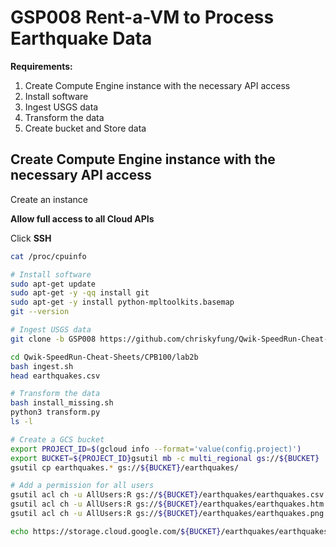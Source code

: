 GSP008 Rent-a-VM to Process Earthquake Data
===

**Requirements:**

1. Create Compute Engine instance with the necessary API access
2. Install software
3. Ingest USGS data
4. Transform the data
5. Create bucket and Store data


## Create Compute Engine instance with the necessary API access

Create an instance

**Allow full access to all Cloud APIs**

Click **SSH**

```bash
cat /proc/cpuinfo

# Install software
sudo apt-get update
sudo apt-get -y -qq install git
sudo apt-get -y install python-mpltoolkits.basemap
git --version

# Ingest USGS data
git clone -b GSP008 https://github.com/chriskyfung/Qwik-SpeedRun-Cheat-Sheets

cd Qwik-SpeedRun-Cheat-Sheets/CPB100/lab2b
bash ingest.sh
head earthquakes.csv

# Transform the data
bash install_missing.sh
python3 transform.py
ls -l

# Create a GCS bucket
export PROJECT_ID=$(gcloud info --format='value(config.project)')
export BUCKET=${PROJECT_ID}gsutil mb -c multi_regional gs://${BUCKET}
gsutil cp earthquakes.* gs://${BUCKET}/earthquakes/

# Add a permission for all users
gsutil acl ch -u AllUsers:R gs://${BUCKET}/earthquakes/earthquakes.csv
gsutil acl ch -u AllUsers:R gs://${BUCKET}/earthquakes/earthquakes.htm
gsutil acl ch -u AllUsers:R gs://${BUCKET}/earthquakes/earthquakes.png

echo https://storage.cloud.google.com/${BUCKET}/earthquakes/earthquakes.png
```